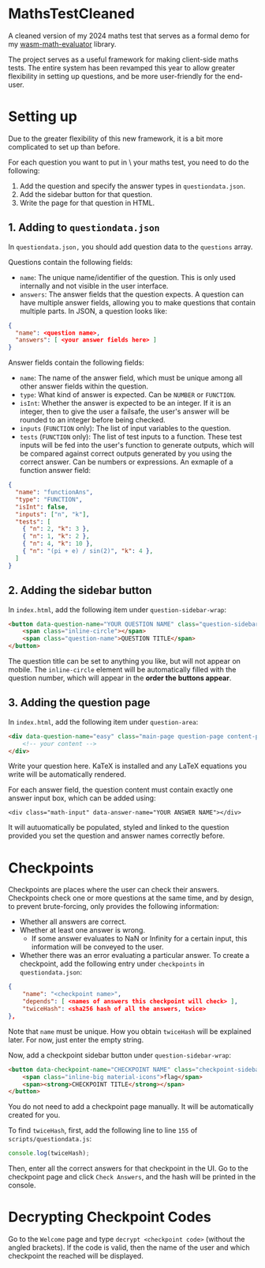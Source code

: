 # MathsTestCleaned

A cleaned version of my 2024 maths test that serves as a formal demo for my [wasm-math-evaluator](https://github.com/CAG2Mark/wasm-math-evaluator/) library.

The project serves as a useful framework for making client-side maths tests. The entire system has been revamped this year to allow greater flexibility in setting up questions, and be more user-friendly for the end-user.

# Setting up
Due to the greater flexibility of this new framework, it is a bit more complicated to set up than before.

For each question you want to put in \ your maths test, you need to do the following:
1. Add the question and specify the answer types in `questiondata.json`.
2. Add the sidebar button for that question.
3. Write the page for that question in HTML.

## 1. Adding to `questiondata.json`
In `questiondata.json,` you should add question data to the `questions` array.

Questions contain the following fields:
- `name`: The unique name/identifier of the question. This is only used internally and not visible in the user interface.
- `answers`: The answer fields that the question expects. A question can have multiple answer fields, allowing you to make questions that contain multiple parts.
In JSON, a question looks like:
```json
{
  "name": <question name>,
  "answers": [ <your answer fields here> ]
}
```
Answer fields contain the following fields:
- `name`: The name of the answer field, which must be unique among all other answer fields within the question.
- `type`: What kind of answer is expected. Can be `NUMBER` or `FUNCTION`.
- `isInt`: Whether the answer is expected to be an integer. If it is an integer, then to give the user a failsafe, the user's answer will be rounded to an integer before being checked.
- `inputs` (`FUNCTION` only): The list of input variables to the question.
- `tests` (`FUNCTION` only): The list of test inputs to a function. These test inputs will be fed into the user's function to generate outputs, which will be compared against correct outputs generated by you using the correct answer. Can be numbers or expressions.
An exmaple of a function answer field:
```json
{
  "name": "functionAns",
  "type": "FUNCTION",
  "isInt": false,
  "inputs": ["n", "k"],
  "tests": [
    { "n": 2, "k": 3 },
    { "n": 1, "k": 2 },
    { "n": 4, "k": 10 },
    { "n": "(pi + e) / sin(2)", "k": 4 },
  ]
}
```
## 2. Adding the sidebar button
In `index.html`, add the following item under `question-sidebar-wrap`:
```html
<button data-question-name="YOUR QUESTION NAME" class="question-sidebar-button sidebar-button">
    <span class="inline-circle"></span>
    <span class="question-name">QUESTION TITLE</span>
</button>
```
The question title can be set to anything you like, but will not appear on mobile. The `inline-circle` element will be automatically filled with the question number, which will appear in the **order the buttons appear**.
## 3. Adding the question page
In `index.html`, add the following item under `question-area`:
```html
<div data-question-name="easy" class="main-page question-page content-page">
    <!-- your content -->
</div>
```
Write your question here. KaTeX is installed and any LaTeX equations you write will be automatically rendered.

For each answer field, the question content must contain exactly one answer input box, which can be added using:
```
<div class="math-input" data-answer-name="YOUR ANSWER NAME"></div>
```
It will autuomatically be populated, styled and linked to the question provided you set the question and answer names correctly before.

# Checkpoints
Checkpoints are places where the user can check their answers. Checkpoints check one or more questions at the same time, and by design, to prevent brute-forcing, only provides the following information:
- Whether all answers are correct.
- Whether at least one answer is wrong.
  - If some answer evaluates to NaN or Infinity for a certain input, this information will be conveyed to the user.
- Whether there was an error evaluating a particular answer.
To create a checkpoint, add the following entry under `checkpoints` in `questiondata.json`:
```json
{ 
    "name": "<checkpoint name>", 
    "depends": [ <names of answers this checkpoint will check> ],
    "twiceHash": <sha256 hash of all the answers, twice>
},
```
Note that `name` must be unique. How you obtain `twiceHash` will be explained later. For now, just enter the empty string.

Now, add a checkpoint sidebar button under `question-sidebar-wrap`:
```html
<button data-checkpoint-name="CHECKPOINT NAME" class="checkpoint-sidebar-button sidebar-button">
    <span class="inline-big material-icons">flag</span>
    <span><strong>CHECKPOINT TITLE</strong></span>
</button>
```
You do not need to add a checkpoint page manually. It will be automatically created for you.

To find `twiceHash`, first, add the following line to line `155` of `scripts/questiondata.js`:
```js
console.log(twiceHash);
```
Then, enter all the correct answers for that checkpoint in the UI. Go to the checkpoint page and click `Check Answers`, and the hash will be printed in the console.

# Decrypting Checkpoint Codes
Go to the `Welcome` page and type `decrypt <checkpoint code>` (without the angled brackets). If the code is valid, then the name of the user and which checkpoint the reached will be displayed.
